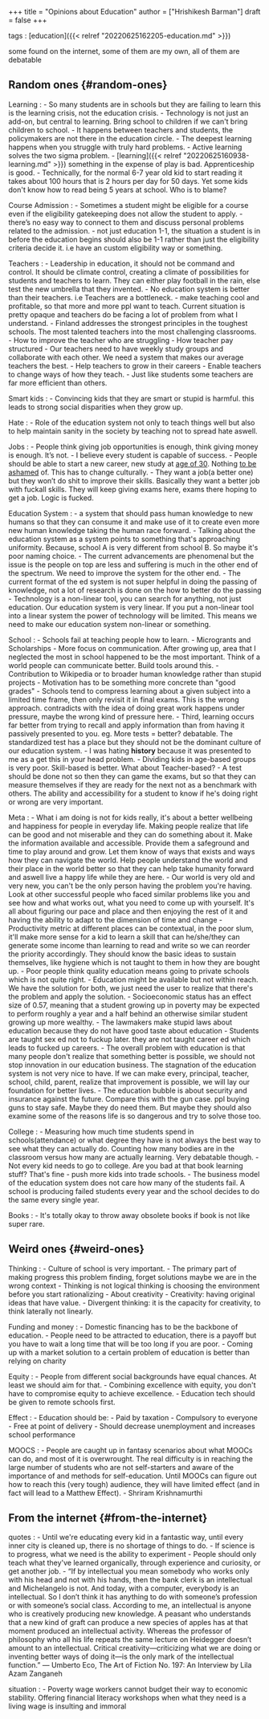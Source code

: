 +++
title = "Opinions about Education"
author = ["Hrishikesh Barman"]
draft = false
+++

tags
: [education]({{< relref "20220625162205-education.md" >}})

some found on the internet, some of them are my own, all of them are debatable


## Random ones {#random-ones}

Learning
: -   So many students are in schools but they are failing to learn this is the learning crisis, not the education crisis.
    -   Technology is not just an add-on, but central to learning. Bring school to children if we can't bring children to school.
    -   It happens between teachers and students, the policymakers are not there in the education circle.
    -   The deepest learning happens when you struggle with truly hard problems.
    -   Active learning solves the two sigma problem.
    -   [learning]({{< relref "20220625160938-learning.md" >}}) something in the expense of play is bad. Apprenticeship is good.
    -   Technically, for the normal 6-7 year old kid to start reading it takes about 100 hours that is 2 hours per day for 50 days. Yet some kids don't know how to read being 5 years at school. Who is to blame?

Course Admission
: -   Sometimes a student might be eligible for a course even if the eligibility gatekeeping does not allow the student to apply.
    -   there’s no easy way to connect to them and discuss personal problems related to the admission.
    -   not just education 1-1, the situation a student is in before the education begins should also be 1-1 rather than just the eligibility criteria decide it. i.e have an custom eligibility way or something.

Teachers
: -   Leadership in education, it should not be command and control. It should be climate control, creating a climate of possibilities for students and teachers to learn. They can either play football in the rain, else test the new umbrella that they invented.
    -   No education system is better than their teachers. i.e Teachers are a bottleneck.
    -   make teaching cool and profitable, so that more and more ppl want to teach. Current situation is pretty opaque and teachers do be facing a lot of problem from what I understand.
    -   Finland addresses the strongest principles in the toughest schools. The most talented teachers into the most challenging classrooms.
    -   How to improve the teacher who are struggling
    -   How teacher pay structured
    -   Our teachers need to have weekly study groups and collaborate with each other. We need a system that makes our average teachers the best.
    -   Help teachers to grow in their careers
    -   Enable teachers to change ways of how they teach.
    -   Just like students some teachers are far more efficient than others.

Smart kids
: -   Convincing kids that they are smart or stupid is harmful. this leads to strong social disparities when they grow up.

Hate
: -   Role of the education system not only to teach things well but also to help maintain sanity in the society by teaching not to spread hate aswell.

Jobs
: -   People think giving job opportunities is enough, think giving money is enough. It’s not.
    -   I believe every student is capable of success.
    -   People should be able to start a new career, new study at [age of 30](https://www.tatasecondcareer.com/). Nothing [to be ashamed](https://www.jobsforher.com/) of. This has to change culturally.
    -   They want a job(a better one) but they won’t do shit to improve their skills. Basically they want a better job with fuckall skills. They will keep giving exams here, exams there hoping to get a job. Logic is fucked.

Education System
: -   a system that should pass human knowledge to new humans so that they can consume it and make use of it to create even more new human knowledge taking the human race forward.
    -   Talking about the education system as a system points to something that's approaching uniformity. Because, school A is very different from school B. So maybe it's poor naming choice.
    -   The current advancements are phenomenal but the issue is the people on top are less and suffering is much in the other end of the spectrum. We need to improve the system for the other end.
    -   The current format of the ed system is not super helpful in doing the passing of knowledge, not a lot of research is done on the how to better do the passing
    -   Technology is a non-linear tool, you can search for anything, not just education. Our education system is very linear. If you put a non-linear tool into a linear system the power of technology will be limited. This means we need to make our education system non-linear or something.

School
: -   Schools fail at teaching people how to learn.
    -   Microgrants and Scholarships
    -   More focus on communication. After growing up, area that I neglected the most in school happened to be the most important. Think of a world people can communicate better. Build tools around this.
    -   Contribution to Wikipedia or to broader human knowledge rather than stupid projects
    -   Motivation has to be something more concrete than "good grades"
    -   Schools tend to compress learning about a given subject into a limited time frame, then only revisit it in final exams. This is the wrong approach. contradicts with the idea of doing great work happens under pressure, maybe the wrong kind of pressure here.
    -   Third, learning occurs far better from trying to recall and apply information than from having it passively presented to you. eg. More tests = better? debatable. The standardized test has a place but they should not be the dominant culture of our education system.
    -   I was hating **history** because it was presented to me as a get this in your head problem.
    -   Dividing kids in age-based groups is very poor.  Skill-based is better. What about Teacher-based?
    -   A test should be done not so then they can game the exams, but so that they can measure themselves if they are ready for the next not as a benchmark with others. The ability and accessibility for a student to know if he's doing right or wrong are very important.

Meta
: -   What i am doing is not for kids really, it's about a better wellbeing and happiness for people in everyday life. Making people realize that life can be good and not miserable and they can do something about it. Make the information available and accessible. Provide them a safeground and time to play around and grow. Let them know of ways that exists and ways how they can navigate the world. Help people understand the world and their place in the world better so that they can help take humanity forward and aswell live a happy life while they are here.
    -   Our world is very old and very new, you can't be the only person having the problem you're having. Look at other successful people who faced similar problems like you and see how and what works out, what you need to come up with yourself. It's all about figuring our pace and place and then enjoying the rest of it and having the ability to adapt to the dimension of time and change
    -   Productivity metric at different places can be contextual, in the poor slum, it'll make more sense for a kid to learn a skill that can he/she/they can generate some income than learning to read and write so we can reorder the priority accordingly. They should know the basic ideas to sustain themselves, like hygiene which is not taught to them in how they are bought up.
    -   Poor people think quality education means going to private schools which is not quite right.
    -   Education might be available but not within reach. We have the solution for both, we just need the user to realize that there's the problem and apply the solution.
    -   Socioeconomic status has an effect size of 0.57, meaning that a student growing up in poverty may be expected to perform roughly a year and a half behind an otherwise similar student growing up more wealthy.
    -   The lawmakers make stupid laws about education because they do not have good taste about education
    -   Students are taught sex ed not to fuckup later. they are not taught career ed which leads to fucked up careers.
    -   The overall problem with education is that many people don't realize that something better is possible, we should not stop innovation in our education business. The stagnation of the education system is not very nice to have. If we can make every, principal, teacher, school, child, parent, realize that improvement is possible, we will lay our foundation for better lives.
    -   The education bubble is about security and insurance against the future. Compare this with the gun case. ppl buying guns to stay safe. Maybe they do need them. But maybe they should also examine some of the reasons life is so dangerous and try to solve those too.

College
: -   Measuring how much time students spend in schools(attendance) or what degree they have is not always the best way to see what they can actually do. Counting how many bodies are in the classroom versus how many are actually learning. Very debatable though.
    -   Not every kid needs to go to college. Are you bad at that book learning stuff? That's fine - push more kids into trade schools.
    -   The business model of the education system does not care how many of the students fail. A school is producing failed students every year and the school decides to do the same every single year.

Books
: -   It's totally okay to throw away obsolete books if book is not like super rare.


## Weird ones {#weird-ones}

Thinking
: -   Culture of school is very important.
    -   The primary part of making progress this problem finding, forget solutions maybe we are in the wrong context
    -   Thinking is not logical thinking is choosing the environment before you start rationalizing
    -   About creativity
        -   Creativity: having original ideas that have value.
        -   Divergent thinking: it is the capacity for creativity, to think laterally not linearly.

Funding and money
: -   Domestic financing has to be the backbone of education.
    -   People need to be attracted to education, there is a payoff but you have to wait a long time that will be too long if you are poor.
    -   Coming up with a market solution to a certain problem of education is better than relying on charity

Equity
: -   People from different social backgrounds have equal chances. At least we should aim for that.
    -   Combining excellence with equity, you don't have to compromise equity to achieve excellence.
    -   Education tech should be given to remote schools first.

Effect
: -   Education should be:
        -   Paid by taxation
        -   Compulsory to everyone
        -   Free at point of delivery
        -   Should decrease unemployment and increases school performance

MOOCS
: -   People are caught up in fantasy scenarios about what MOOCs can do, and most of it is overwrought. The real difficulty is in reaching the large number of students who are not self-starters and aware of the importance of and methods for self-education. Until MOOCs can figure out how to reach this (very tough) audience, they will have limited effect (and in fact will lead to a Matthew Effect). - Shriram Krishnamurthi


## From the internet {#from-the-internet}

quotes
: -   Until we're educating every kid in a fantastic way, until every inner city is cleaned up, there is no shortage of things to do.
    -   If science is to progress, what we need is the ability to experiment
    -   People should only teach what they've learned organically, through experience and curiosity, or get another job.
    -   “If by intellectual you mean somebody who works only with his head and not with his hands, then the bank clerk is an intellectual and Michelangelo is not. And today, with a computer, everybody is an intellectual. So I don’t think it has anything to do with someone’s profession or with someone’s social class. According to me, an intellectual is anyone who is creatively producing new knowledge. A peasant who understands that a new kind of graft can produce a new species of apples has at that moment produced an intellectual activity. Whereas the professor of philosophy who all his life repeats the same lecture on Heidegger doesn’t amount to an intellectual. Critical creativity—criticizing what we are doing or inventing better ways of doing it—is the only mark of the intellectual function.” — Umberto Eco, The Art of Fiction No. 197: An Interview by Lila Azam Zanganeh

situation
: -   Poverty wage workers cannot budget their way to economic stability. Offering financial literacy workshops when what they need is a living wage is insulting and immoral
